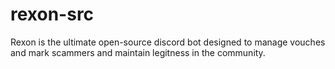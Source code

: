 # rexon-src
Rexon is the ultimate open-source discord bot designed to manage vouches and mark scammers and maintain legitness in the community.
